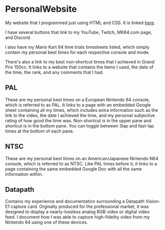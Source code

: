 # PersonalWebsite
My website that I programmed just using HTML and CSS. It is linked [here](https://lukedischiave.neocities.org). 

I have several buttons that link to my YouTube, Twitch, MK64.com page, and Discord.

I also have my Mario Kart 64 time trials timesheets listed, which simply contain my personal best times for each respective console and mode.

There's also a link to my best non-shortcut times that I achieved in Grand Prix 150cc. It links to a website that contains the items I used, the date of the time, the rank, and any comments that I had.

## PAL
These are my personal best times on a European Nintendo 64 console, which is referred to as PAL. It links to a page with an embedded Google sheet containing all my times, which includes extra information such as the link to the video, the date I achieved the time, and my personal subjective rating of how good the time was. Non-shortcut is in the upper pane and shortcut is in the bottom pane. You can toggle between 3lap and fast-lap times at the bottom of each pane.

## NTSC
These are my personal best times on an American/Japanese Nintendo N64 console, which is referred to as NTSC. Like PAL times before it, it links to a page containing the same embedded Google Doc with all the same information within. 

## Datapath 
Contains my experience and documentation surrounding a Datapath Vision-E1 capture card. Orginally produced for the professional market, it was designed to display a nearly-lossless analog RGB video or digital video feed. I document how I was able to capture high-fidelity video from my Nintendo 64 using one of these devices.

